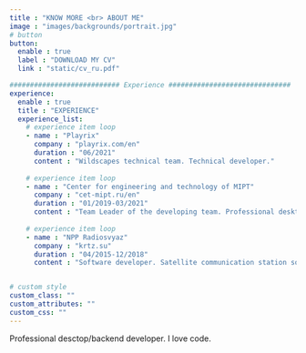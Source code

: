 ```yaml
---
title : "KNOW MORE <br> ABOUT ME"
image : "images/backgrounds/portrait.jpg"
# button
button:
  enable : true
  label : "DOWNLOAD MY CV"
  link : "static/cv_ru.pdf"

########################### Experience ##############################
experience:
  enable : true
  title : "EXPERIENCE"
  experience_list:
    # experience item loop
    - name : "Playrix"
      company : "playrix.com/en"
      duration : "06/2021"
      content : "Wildscapes technical team. Technical developer."
      
    # experience item loop
    - name : "Center for engineering and technology of MIPT"
      company : "cet-mipt.ru/en"
      duration : "01/2019-03/2021"
      content : "Team Leader of the developing team. Professional desktop application for the design and optimization of gas and oil fields."
      
    # experience item loop
    - name : "NPP Radiosvyaz"
      company : "krtz.su"
      duration : "04/2015-12/2018"
      content : "Software developer. Satellite communication station software."


# custom style
custom_class: "" 
custom_attributes: "" 
custom_css: ""
---
```


Professional desctop/backend developer. I love code.